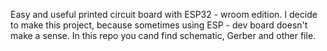 Easy and useful printed circuit board with ESP32 - wroom edition.
I decide to make this project, because sometimes using ESP - dev board doesn't make a sense.
In this repo you cand find schematic, Gerber and other file.
